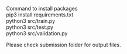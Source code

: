 Command to install packages <br>
pip3 install requirements.txt <br>
python3 src/train.py <br>
python3 src/test.py <br>
python3 src/validation.py <br>

Please check submission folder for output files.
